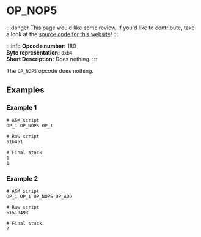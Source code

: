 # OP_NOP5
:::danger
This page would like some review. If you'd like to contribute, take a look at the [source code for this website](https://github.com/thunderbiscuit/opcode-explained)!
:::

:::info
**Opcode number:** 180  
**Byte representation:** `0xb4`   
**Short Description:** Does nothing. 
:::

The `OP_NOP5` opcode does nothing.

## Examples
### Example 1
```shell
# ASM script
OP_1 OP_NOP5 OP_1 

# Raw script
51b451

# Final stack
1
1
```

### Example 2
```shell
# ASM script
OP_1 OP_1 OP_NOP5 OP_ADD

# Raw script
5151b493

# Final stack
2
```
